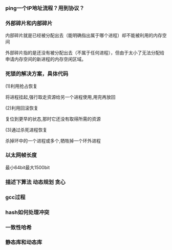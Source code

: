### ping一个IP地址流程？用到协议？

### 外部碎片和内部碎片

内部碎片就是已经被分配出去（能明确指出属于哪个进程）却不能被利用的内存空间

外部碎片指的是还没有被分配出去（不属于任何进程），但由于太小了无法分配给申请内存空间的新进程的内存空闲区域。

### 死锁的解决方案，具体代码

(1)利用抢占恢复

将进程挂起,强行取走资源给另一个进程使用,用完再放回

(2)利用回滚恢复

复位到更早的状态,那时它还没有取得所需的资源

(3)通过杀死进程恢复

杀掉环中的一个进程或多个,牺牲掉一个环外进程

### 以太网帧长度

最小64bit最大1500bit

### 描述下算法 动态规划 贪心

### gcc过程

### hash如何处理冲突

### 一致性哈希

### 静态库和动态库